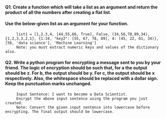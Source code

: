 #### Q1. Create a function which will take a list as an argument and return the product of all the numbers after creating a flat list.
####     Use the below-given list as an argument for your function.
         list1 = [1,2,3,4, [44,55,66, True], False, (34,56,78,89,34), {1,2,3,3,2,1}, {1:34, "key2": [55, 67, 78, 89], 4: (45, 22, 61, 34)}, [56, 'data science'], 'Machine Learning'] 
         Note: you must extract numeric keys and values of the dictionary also.
#### Q2. Write a python program for encrypting a message sent to you by your friend. The logic of encryption should be such that, for a the output should be z. For b, the output should be y. For c, the output should be x respectively. Also, the whitespace should be replaced with a dollar sign. Keep the punctuation marks unchanged.
         Input Sentence: I want to become a Data Scientist.
         Encrypt the above input sentence using the program you just created.
         Note: Convert the given input sentence into lowercase before encrypting. The final output should be lowercase.
